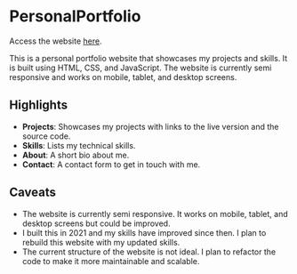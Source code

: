 # PersonalPortfolio

Access the website [here](https://aaronrai24.github.io/PersonalPortfolio/index.html).

This is a personal portfolio website that showcases my projects and skills. It is built using HTML, CSS, and JavaScript. The website is currently semi responsive and works on mobile, tablet, and desktop screens.

## Highlights

- **Projects**: Showcases my projects with links to the live version and the source code.
- **Skills**: Lists my technical skills.
- **About**: A short bio about me.
- **Contact**: A contact form to get in touch with me.

## Caveats

- The website is currently semi responsive. It works on mobile, tablet, and desktop screens but could be improved.
- I built this in 2021 and my skills have improved since then. I plan to rebuild this website with my updated skills.
- The current structure of the website is not ideal. I plan to refactor the code to make it more maintainable and scalable.